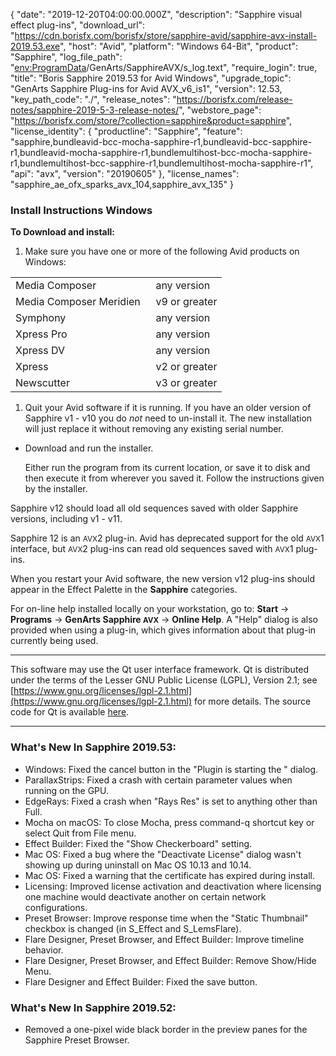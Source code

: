 {
  "date": "2019-12-20T04:00:00.000Z",
   "description": "Sapphire visual effect plug-ins",
   "download_url": "https://cdn.borisfx.com/borisfx/store/sapphire-avid/sapphire-avx-install-2019.53.exe",
   "host": "Avid",
   "platform": "Windows 64-Bit",
  "product": "Sapphire",
   "log_file_path": "<env:ProgramData>/GenArts/SapphireAVX/s_log.text",
   "require_login": true,
   "title": "Boris Sapphire 2019.53 for Avid Windows",
   "upgrade_topic": "GenArts Sapphire Plug-ins for Avid AVX_v6_is1",
   "version": 12.53,
   "key_path_code": "./",
   "release_notes": "https://borisfx.com/release-notes/sapphire-2019-5-3-release-notes/",
   "webstore_page": "https://borisfx.com/store/?collection=sapphire&product=sapphire",
   "license_identity": { "productline": "Sapphire", "feature": "sapphire,bundleavid-bcc-mocha-sapphire-r1,bundleavid-bcc-sapphire-r1,bundleavid-mocha-sapphire-r1,bundlemultihost-bcc-mocha-sapphire-r1,bundlemultihost-bcc-sapphire-r1,bundlemultihost-mocha-sapphire-r1", "api": "avx", "version": "20190605" },
   "license_names": "sapphire_ae_ofx_sparks_avx_104,sapphire_avx_135"
}
### Install Instructions Windows

<a name="windows"></a>
**To Download and install:**

1. Make sure you have one or more of the following Avid products on Windows:

<table border="0" cellpadding="0" cellspacing="0">

<tbody>

<tr>

<td>Media Composer  </td>

<td>any version</td>

</tr>

<tr>

<td>Media Composer Meridien  </td>

<td>v9 or greater</td>

</tr>

<tr>

<td>Symphony</td>

<td>any version</td>

</tr>

<tr>

<td>Xpress Pro</td>

<td>any version</td>

</tr>

<tr>

<td>Xpress DV</td>

<td>any version</td>

</tr>

<tr>

<td>Xpress</td>

<td>v2 or greater</td>

</tr>

<tr>

<td>Newscutter</td>

<td>v3 or greater</td>

</tr>

</tbody>

</table>

1. Quit your Avid software if it is running. If you have an older version of Sapphire v1 - v10 you do _not_ need to un-install it. The new installation will just replace it without removing any existing serial number.

* Download and run the installer.

  Either run the program from its current location, or save it to disk and then execute it from wherever you saved it. Follow the instructions given by the installer.

Sapphire v12 should load all old sequences saved with older Sapphire versions, including v1 - v11.

Sapphire 12 is an <small>AVX</small>2 plug-in. Avid has deprecated support for the old <small>AVX</small>1 interface, but <small>AVX</small>2 plug-ins can read old sequences saved with <small>AVX</small>1 plug-ins.

When you restart your Avid software, the new version v12 plug-ins should appear in the Effect Palette in the **Sapphire** categories.

For on-line help installed locally on your workstation, go to: **Start** -> **Programs** -> **GenArts Sapphire <small>AVX</small>** -> **Online Help**. A "Help" dialog is also provided when using a plug-in, which gives information about that plug-in currently being used.

---

This software may use the Qt user interface framework. Qt is distributed under the terms of the Lesser GNU Public License (LGPL), Version 2.1; see [https://www.gnu.org/licenses/lgpl-2.1.html](https://www.gnu.org/licenses/lgpl-2.1.html) for more details. The source code for Qt is available [here](https://files.genarts.com/qt-everywhere-opensource-src-4.7.2.tar.gz).

<hr>

### What's New In Sapphire 2019.53:
* Windows: Fixed the cancel button in the "Plugin is starting the <App>" dialog.
* ParallaxStrips: Fixed a crash with certain parameter values when running on the GPU.
* EdgeRays: Fixed a crash when "Rays Res" is set to anything other than Full.
* Mocha on macOS: To close Mocha, press command-q shortcut key or select Quit from File menu.
* Effect Builder: Fixed the "Show Checkerboard" setting.
* Mac OS: Fixed a bug where the "Deactivate License" dialog wasn't showing up during uninstall on Mac OS 10.13 and 10.14.
* Mac OS: Fixed a warning that the certificate has expired during install.
* Licensing: Improved license activation and deactivation where licensing one machine would deactivate another on certain network configurations.
* Preset Browser: Improve response time when the "Static Thumbnail" checkbox is changed (in S_Effect and S_LemsFlare).
* Flare Designer, Preset Browser, and Effect Builder: Improve timeline behavior.
* Flare Designer, Preset Browser, and Effect Builder: Remove Show/Hide Menu.
* Flare Designer and Effect Builder: Fixed the save button.

### What's New In Sapphire 2019.52:
* Removed a one-pixel wide black border in the preview panes for the Sapphire Preset Browser.
